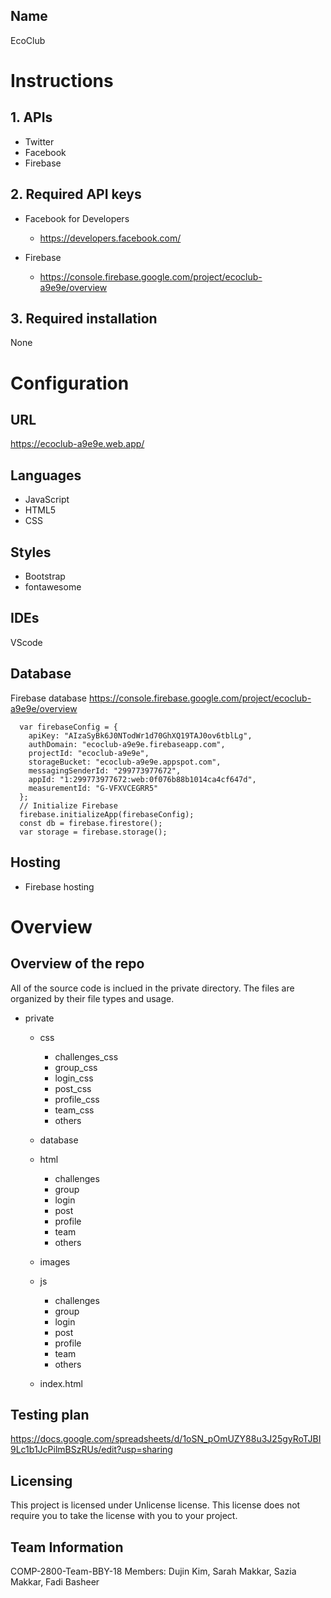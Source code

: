 ## Name
EcoClub

# Instructions

## 1. APIs
- Twitter
- Facebook
- Firebase

## 2. Required API keys
- Facebook for Developers
  - https://developers.facebook.com/

- Firebase 
  - https://console.firebase.google.com/project/ecoclub-a9e9e/overview

## 3. Required installation
None


# Configuration 

## URL
https://ecoclub-a9e9e.web.app/

## Languages
- JavaScript
- HTML5
- CSS

## Styles
- Bootstrap
- fontawesome

## IDEs
VScode

## Database
Firebase database
https://console.firebase.google.com/project/ecoclub-a9e9e/overview
```
  var firebaseConfig = {
    apiKey: "AIzaSyBk6J0NTodWr1d70GhXQ19TAJ0ov6tblLg",
    authDomain: "ecoclub-a9e9e.firebaseapp.com",
    projectId: "ecoclub-a9e9e",
    storageBucket: "ecoclub-a9e9e.appspot.com",
    messagingSenderId: "299773977672",
    appId: "1:299773977672:web:0f076b88b1014ca4cf647d",
    measurementId: "G-VFXVCEGRR5"
  };
  // Initialize Firebase
  firebase.initializeApp(firebaseConfig);
  const db = firebase.firestore();
  var storage = firebase.storage();

```
## Hosting 
- Firebase hosting

# Overview

## Overview of the repo
All of the source code is inclued in the private directory. The files are organized by their file types and usage.
- private

  - css
    - challenges_css
    - group_css
    - login_css
    - post_css
    - profile_css
    - team_css
    - others

  - database

  - html
    - challenges
    - group 
    - login
    - post
    - profile
    - team
    - others
    
  - images

  - js
    - challenges
    - group 
    - login
    - post
    - profile
    - team
    - others

  - index.html

## Testing plan
https://docs.google.com/spreadsheets/d/1oSN_pOmUZY88u3J25gyRoTJBI9Lc1b1JcPilmBSzRUs/edit?usp=sharing

## Licensing
This project is licensed under Unlicense license. This license does not require you to take the license with you to your project.

## Team Information
COMP-2800-Team-BBY-18 
Members: Dujin Kim, Sarah Makkar, Sazia Makkar, Fadi Basheer






